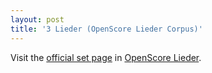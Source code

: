 ```yaml
---
layout: post
title: '3 Lieder (OpenScore Lieder Corpus)'
---
```


Visit the [official set page] in [OpenScore Lieder].

[official set page]: https://musescore.com/openscore-lieder-corpus/sets/5102031
[OpenScore Lieder]: https://musescore.com/openscore-lieder-corpus

